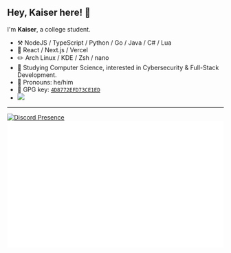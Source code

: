 <!--

Thank you if you like this profile README!

BUT, please DO NOT copy this and create your profile based on it.

You can use it as a reference, and copy a part of it, but DO NOT copy
all of this and create your profile based on it.

It is very common that you forget to change some information and leave
mine in your profile. This has happened too many times.

And, this profile README is auto-updated by GitHub Actions, you can read
[the official documentation](https://docs.github.com/actions) to learn
how to use it.

Only when you know what you are copying should you paste it. So, again,
please DO NOT copy this and create your profile based on it.

What's more, you can find other awesome profile READMEs at
https://github.com/abhisheknaiidu/awesome-github-profile-readme. There
could be a profile README that fits you better than this one.

Wish you a good-looking profile README!

                                   —— ouuan (https://github.com/ouuan)

-->

## Hey, Kaiser here! :wave:

I'm **Kaiser**, a college student.

-   :hammer_and_pick: NodeJS / TypeScript / Python / Go / Java / C# / Lua
-   🚧 React / Next.js / Vercel
-   :pencil2: Arch Linux / KDE / Zsh / nano
-   :seedling: Studying Computer Science, interested in Cybersecurity & Full-Stack Development.
-   :man: Pronouns: he/him
-   :key: GPG key: [`4D8772EFD73CE1ED`](https://github.com/KaiserBloo.gpg)
-   ![](https://komarev.com/ghpvc/?username=kaiserbloo&color=orange)

---

[![Discord Presence](https://lanyard-profile-readme.vercel.app/api/103510031302938624
                            )](https://discord.com/users/103510031302938624) ![](https://github.com/KaiserBloo/GithubStats/blob/master/generated/overview.svg)
